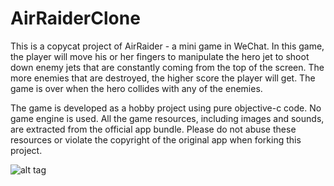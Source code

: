 AirRaiderClone
==============

This is a copycat project of AirRaider - a mini game in WeChat. In this game, the player will move his or her fingers to manipulate the hero jet 
to shoot down enemy jets that are constantly coming from the top of the screen. The more enemies that are destroyed, the higher score the player will get.
The game is over when the hero collides with any of the enemies.

The game is developed as a hobby project using pure objective-c code. No game engine is used. All the game resources, including images and sounds, are
extracted from the official app bundle. Please do not abuse these resources or violate the copyright of the original app when forking this project.


![alt tag](https://cloud.githubusercontent.com/assets/8778657/4281734/90e40f16-3d47-11e4-8898-38b20fc33afc.png)
